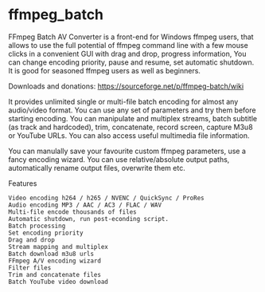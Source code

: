 # ffmpeg_batch

FFmpeg Batch AV Converter is a front-end for Windows ffmpeg users, that allows to use the full potential of ffmpeg command line 
with a few mouse clicks in a convenient GUI with drag and drop, progress information, You can change encoding priority, pause and 
resume, set automatic shutdown. It is good for seasoned ffmpeg users as well as beginners.

Downloads and donations: https://sourceforge.net/p/ffmpeg-batch/wiki

It provides unlimited single or multi-file batch encoding for almost any audio/video format. You can use any set of parameters 
and try them before starting encoding. You can manipulate and multiplex streams, batch subtitle (as track and hardcoded), 
trim, concatenate, record screen, capture M3u8 or YouTube URLs. You can also access useful multimedia file information.

You can manulally save your favourite custom ffmpeg parameters, use a fancy encoding wizard. You can use relative/absolute output 
paths, automatically rename output files, overwrite them etc.

Features

    Video encoding h264 / h265 / NVENC / QuickSync / ProRes
    Audio encoding MP3 / AAC / AC3 / FLAC / WAV
    Multi-file encode thousands of files
    Automatic shutdown, run post-econding script.
    Batch processing
    Set encoding priority
    Drag and drop
    Stream mapping and multiplex
    Batch download m3u8 urls
    FFmpeg A/V encoding wizard
    Filter files
    Trim and concatenate files
    Batch YouTube video download

